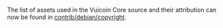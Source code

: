 The list of assets used in the Vuicoin Core source and their attribution can now be found in [contrib/debian/copyright](../contrib/debian/copyright).
